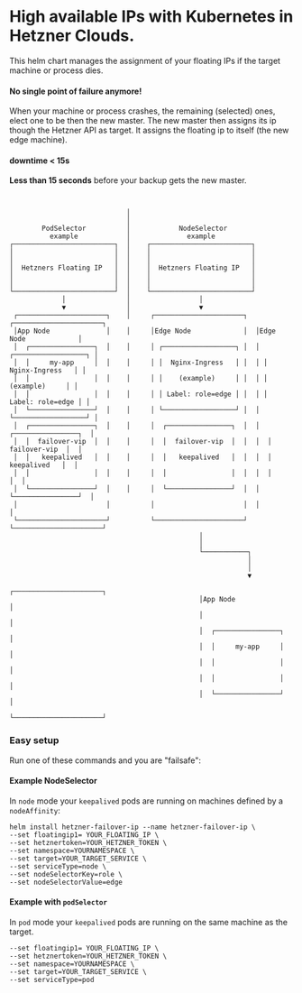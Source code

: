 # High available IPs with Kubernetes in Hetzner Clouds.

This helm chart manages the assignment of your floating IPs if the target machine or process dies.

#### No single point of failure anymore!

When your machine or process crashes, the remaining (selected) ones, elect one to be then the new master. The new master then assigns its ip though the Hetzner API as target. It assigns the floating ip to itself (the new edge machine).

#### downtime < 15s

__Less than 15 seconds__ before your backup gets the new master.

```


                             │
                             │
        PodSelector          │            NodeSelector
          example            │              example
┌─────────────────────────┐  │    ┌─────────────────────────┐
│                         │  │    │                         │
│                         │  │    │                         │
│  Hetzners Floating IP   │  │    │  Hetzners Floating IP   │
│                         │  │    │                         │
│                         │  │    │                         │
└─────────────────────────┘  │    └─────────────────────────┘
             │               │                 │
             ▼               │                 ▼
 ┌──────────────────────┐    │     ┌──────────────────────┐  ┌──────────────────────┐
 │App Node              │    │     │Edge Node             │  │Edge Node             │
 │  ┌────────────────┐  │    │     │ ┌──────────────────┐ │  │ ┌──────────────────┐ │
 │  │     my-app     │  │    │     │ │  Nginx-Ingress   │ │  │ │  Nginx-Ingress   │ │
 │  │                │  │    │     │ │    (example)     │ │  │ │    (example)     │ │
 │  │                │  │    │     │ │ Label: role=edge │ │  │ │ Label: role=edge │ │
 │  └────────────────┘  │    │     │ └──────────────────┘ │  │ └──────────────────┘ │
 │  ┌────────────────┐  │    │     │  ┌────────────────┐  │  │  ┌────────────────┐  │
 │  │  failover-vip  │  │    │     │  │  failover-vip  │  │  │  │  failover-vip  │  │
 │  │   keepalived   │  │    │     │  │   keepalived   │  │  │  │   keepalived   │  │
 │  │                │  │    │     │  │                │  │  │  │                │  │
 │  └────────────────┘  │    │     │  └────────────────┘  │  │  └────────────────┘  │
 │                      │          │                      │  │                      │
 └──────────────────────┘          └──────────────────────┘  └──────────────────────┘
                                               │
                                               │
                                               └───────────┐
                                                           │
                                                           │
                                                           ▼
                                               ┌──────────────────────┐
                                               │App Node              │
                                               │                      │
                                               │  ┌────────────────┐  │
                                               │  │     my-app     │  │
                                               │  │                │  │
                                               │  │                │  │
                                               │  └────────────────┘  │
                                               └──────────────────────┘
```


### Easy setup

Run one of these commands and you are "failsafe":

#### Example NodeSelector

In `node` mode your `keepalived` pods are running on machines defined by a `nodeAffinity`:

```
helm install hetzner-failover-ip --name hetzner-failover-ip \
--set floatingip1= YOUR_FLOATING_IP \
--set hetznertoken=YOUR_HETZNER_TOKEN \
--set namespace=YOURNAMESPACE \
--set target=YOUR_TARGET_SERVICE \
--set serviceType=node \
--set nodeSelectorKey=role \
--set nodeSelectorValue=edge
```

#### Example with `podSelector`

In `pod` mode your  `keepalived` pods are running on the same machine as the target.

```helm install hetzner-failover-ip --name hetzner-failover-ip \
--set floatingip1= YOUR_FLOATING_IP \
--set hetznertoken=YOUR_HETZNER_TOKEN \
--set namespace=YOURNAMESPACE \
--set target=YOUR_TARGET_SERVICE \
--set serviceType=pod
```
